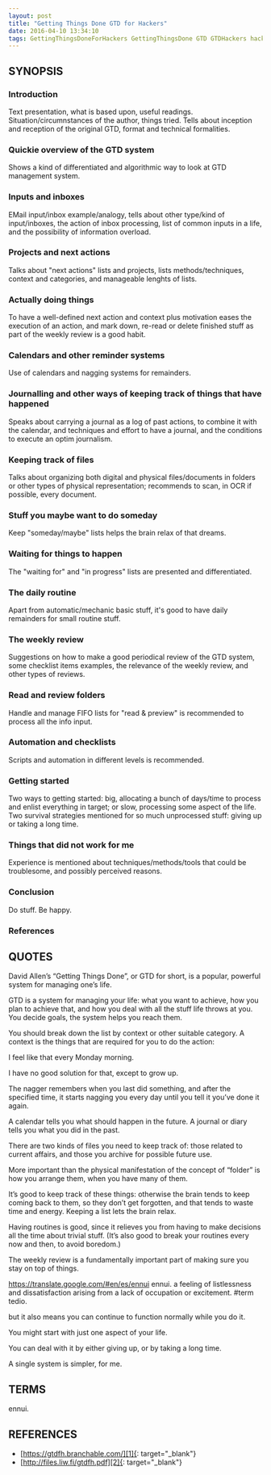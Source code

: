 ```yaml
---
layout: post
title: "Getting Things Done GTD for Hackers"
date: 2016-04-10 13:34:10
tags: GettingThingsDoneForHackers GettingThingsDone GTD GTDHackers hackers
---
```




## SYNOPSIS

### Introduction
Text presentation, what is based upon, useful readings. Situation/circumnstances of the author, things tried. Tells about inception and reception of the original GTD, format and technical formalities.


### Quickie overview of the GTD system
Shows a kind of differentiated and algorithmic way to look at GTD management system.


### Inputs and inboxes
EMail input/inbox example/analogy, tells about other type/kind of input/inboxes, the action of inbox processing, list of common inputs in a life, and the possibility of information overload.


### Projects and next actions
Talks about "next actions" lists and projects, lists methods/techniques, context and categories, and manageable lenghts of lists.


### Actually doing things
To have a well-defined next action and context plus motivation eases the execution of an action, and mark down, re-read or delete finished stuff as part of the weekly review is a good habit.


### Calendars and other reminder systems
Use of calendars and nagging systems for remainders.


### Journalling and other ways of keeping track of things that have happened
Speaks about carrying a journal as a log of past actions, to combine it with the calendar, and techniques and effort to have a journal, and the conditions to execute an optim journalism.


### Keeping track of files
Talks about organizing both digital and physical files/documents in folders or other types of physical representation; recommends to scan, in OCR if possible, every document.


### Stuff you maybe want to do someday
Keep "someday/maybe" lists helps the brain relax of that dreams.


### Waiting for things to happen
The "waiting for" and "in progress" lists are presented and differentiated.


### The daily routine
Apart from automatic/mechanic basic stuff, it's good to have daily remainders for small routine stuff.


### The weekly review
Suggestions on how to make a good periodical review of the GTD system, some checklist items examples, the relevance of the weekly review, and other types of reviews.


### Read and review folders
Handle and manage FIFO lists for "read & preview" is recommended to process all the info input.


### Automation and checklists
Scripts and automation in different levels is recommended.


### Getting started
Two ways to getting started: big, allocating a bunch of days/time to process and enlist everything in target; or slow, processing some aspect of the life. Two survival strategies mentioned for so much unprocessed stuff: giving up or taking a long time.


### Things that did not work for me
Experience is mentioned about techniques/methods/tools that could be troublesome, and possibly perceived reasons.


### Conclusion
Do stuff. Be happy.


### References



## QUOTES
David Allen’s “Getting Things Done”, or GTD for short, is a popular, powerful system for managing one’s life.

GTD is a system for managing your life: what you want to achieve, how you plan to achieve that, and how you deal with all the stuff life throws at you. You decide goals, the system helps you reach them.

You should break down the list by context or other suitable category. A context is the things that are required for you to do the action:

I feel like that every Monday morning.

I have no good solution for that, except to grow up.

The nagger remembers when you last did something, and after the specified time, it starts nagging you every day until you tell it you’ve done it again.

A calendar tells you what should happen in the future. A journal or diary tells you what you did in the past.

There are two kinds of files you need to keep track of: those related to current affairs, and those you archive for possible future use.

More important than the physical manifestation of the concept of “folder” is how you arrange them, when you have many of them.

It’s good to keep track of these things: otherwise the brain tends to keep coming back to them, so they don’t get forgotten, and that tends to waste time and energy. Keeping a list lets the brain relax.

Having routines is good, since it relieves you from having to make decisions all the time about trivial stuff. (It’s also good to break your routines every now and then, to avoid boredom.)

The weekly review is a fundamentally important part of making sure you stay on top of things.

https://translate.google.com/#en/es/ennui ennui. a feeling of listlessness and dissatisfaction arising from a lack of occupation or excitement. #term tedio.

but it also means you can continue to function normally while you do it.

You might start with just one aspect of your life.

You can deal with it by either giving up, or by taking a long time.

A single system is simpler, for me.



## TERMS
ennui.



## REFERENCES
* [https://gtdfh.branchable.com/][1]{: target="_blank"}
* [http://files.liw.fi/gtdfh.pdf][2]{: target="_blank"}



[1]: https://gtdfh.branchable.com/
[2]: http://files.liw.fi/gtdfh.pdf
